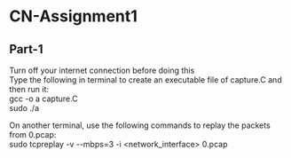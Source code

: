 # CN-Assignment1
## Part-1
Turn off your internet connection before doing this <br>
Type the following in terminal to create an executable file of capture.C and then run it:<br>
gcc -o a capture.C <br>
sudo ./a <br>

On another terminal, use the following commands to replay the packets from 0.pcap:<br>
sudo tcpreplay -v --mbps=3 -i <network_interface> 0.pcap <br>
